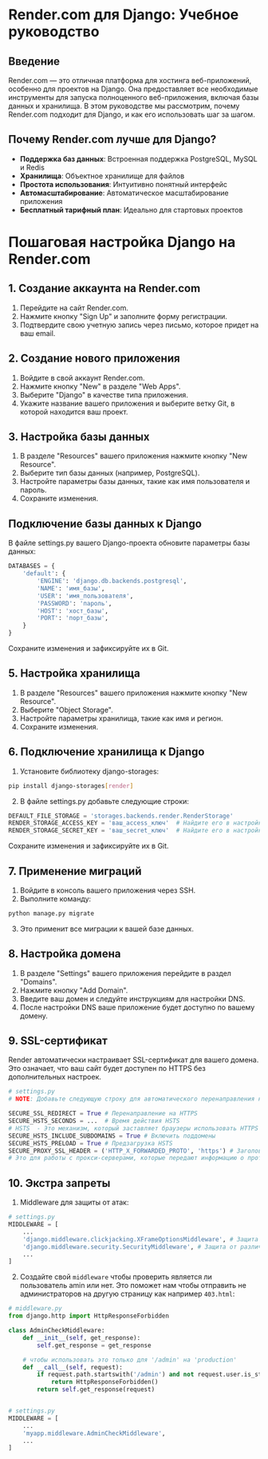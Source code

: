 # Render.com для Django: Учебное руководство

## Введение

Render.com — это отличная платформа для хостинга веб-приложений, особенно для проектов на Django. Она предоставляет все необходимые инструменты для запуска полноценного веб-приложения, включая базы данных и хранилища. В этом руководстве мы рассмотрим, почему Render.com подходит для Django, и как его использовать шаг за шагом.

## Почему Render.com лучше для Django?

* **Поддержка баз данных**: Встроенная поддержка PostgreSQL, MySQL и Redis
* **Хранилища**: Объектное хранилище для файлов
* **Простота использования**: Интуитивно понятный интерфейс
* **Автомасштабирование**: Автоматическое масштабирование приложения
* **Бесплатный тарифный план**: Идеально для стартовых проектов

# Пошаговая настройка Django на Render.com

## 1. Создание аккаунта на Render.com
1. Перейдите на сайт Render.com.
2. Нажмите кнопку "Sign Up" и заполните форму регистрации.
3. Подтвердите свою учетную запись через письмо, которое придет на ваш email.


## 2. Создание нового приложения
1. Войдите в свой аккаунт Render.com.
2. Нажмите кнопку "New" в разделе "Web Apps".
3. Выберите "Django" в качестве типа приложения.
4. Укажите название вашего приложения и выберите ветку Git, в которой находится ваш проект.


## 3. Настройка базы данных
1. В разделе "Resources" вашего приложения нажмите кнопку "New Resource".
2. Выберите тип базы данных (например, PostgreSQL).
3. Настройте параметры базы данных, такие как имя пользователя и пароль.
4. Сохраните изменения.


## Подключение базы данных к Django
В файле settings.py вашего Django-проекта обновите параметры базы данных:
```python
DATABASES = {  
    'default': {  
        'ENGINE': 'django.db.backends.postgresql',  
        'NAME': 'имя_базы',  
        'USER': 'имя_пользователя',  
        'PASSWORD': 'пароль',  
        'HOST': 'хост_базы',  
        'PORT': 'порт_базы',  
    }  
}  
```
Сохраните изменения и зафиксируйте их в Git.



## 5. Настройка хранилища
1. В разделе "Resources" вашего приложения нажмите кнопку "New Resource".
2. Выберите "Object Storage".
3. Настройте параметры хранилища, такие как имя и регион.
4. Сохраните изменения.


## 6. Подключение хранилища к Django
1. Установите библиотеку django-storages:
```bash
pip install django-storages[render]  
```
2. В файле settings.py добавьте следующие строки:
```python
DEFAULT_FILE_STORAGE = 'storages.backends.render.RenderStorage'  
RENDER_STORAGE_ACCESS_KEY = 'ваш_access_ключ'  # Найдите его в настройках хранилища
RENDER_STORAGE_SECRET_KEY = 'ваш_secret_ключ'  # Найдите его в настройках хранилища
```
Сохраните изменения и зафиксируйте их в Git.


## 7. Применение миграций
1. Войдите в консоль вашего приложения через SSH.
2. Выполните команду:
```bash
python manage.py migrate  
```
3. Это применит все миграции к вашей базе данных.

## 8. Настройка домена
1. В разделе "Settings" вашего приложения перейдите в раздел "Domains".
2. Нажмите кнопку "Add Domain".
3. Введите ваш домен и следуйте инструкциям для настройки DNS.
4. После настройки DNS ваше приложение будет доступно по вашему домену.


## 9. SSL-сертификат
Render автоматически настраивает SSL-сертификат для вашего домена. Это означает, что ваш сайт будет доступен по HTTPS без дополнительных настроек.
```python
# settings.py
# NOTE: Добавьте следующую строку для автоматического перенаправления на HTTPS только после окончания разработки

SECURE_SSL_REDIRECT = True # Перенаправление на HTTPS
SECURE_HSTS_SECONDS = ...  # Время действия HSTS
# HSTS  - Это механизм, который заставляет браузеры использовать HTTPS вместо HTTP
SECURE_HSTS_INCLUDE_SUBDOMAINS = True # Включить поддомены
SECURE_HSTS_PRELOAD = True # Предзагрузка HSTS
SECURE_PROXY_SSL_HEADER = ('HTTP_X_FORWARDED_PROTO', 'https') # Заголовок прокси 
# Это для работы с прокси-серверами, которые передают информацию о протоколе
```

## 10. Экстра запреты
1. Middleware для защиты от атак:
```python
# settings.py
MIDDLEWARE = [
    ...
    'django.middleware.clickjacking.XFrameOptionsMiddleware', # Защита от кликджекинга
    'django.middleware.security.SecurityMiddleware', # Защита от различных атак
    ...
]
```
2. Создайте свой `middleware` чтобы проверить является ли пользователь amin или нет.
Это поможет нам чтобы отправить не администраторов на другую страницу как например `403.html`:
```python
# middleware.py
from django.http import HttpResponseForbidden

class AdminCheckMiddleware:
    def __init__(self, get_response):
        self.get_response = get_response

    # чтобы использовать это только для '/admin' на 'production'
    def __call__(self, request):
        if request.path.startswith('/admin') and not request.user.is_staff:
            return HttpResponseForbidden()
        return self.get_response(request)


# settings.py
MIDDLEWARE = [
    ...
    'myapp.middleware.AdminCheckMiddleware',
    ...
]
```



